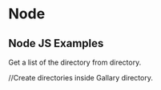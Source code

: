 # Node

## Node JS Examples

Get a list of the directory from directory.

//Create directories inside Gallary directory.
